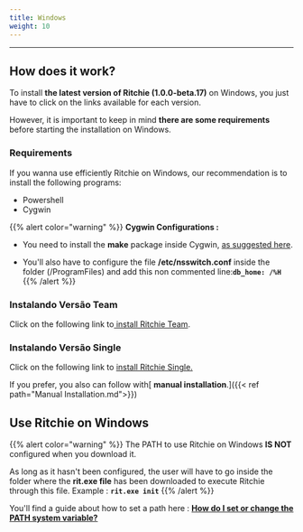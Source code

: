 ```yaml
---
title: Windows
weight: 10
---
```


---

## How does it work?

To install **the latest version of Ritchie \(1.0.0-beta.17\)** on Windows, you just have to click on the links available for each version.

However, it is important to keep in mind **there are some requirements** before starting the installation on Windows.

### Requirements

If you wanna use efficiently Ritchie on Windows, our recommendation is to install the following programs:

* Powershell
* Cygwin

{{% alert color="warning" %}}
**Cygwin Configurations :**

- You need to install the **make** package inside Cygwin, [as suggested here](https://stackoverflow.com/questions/17710209/how-to-run-make-from-cygwin-environment?rq=1#:~:text=Run%20the%20Cygwin%20installation%2Fconfiguration,Development%22%20or%20something%20similar%29.).

- You'll also have to configure the file **/etc/nsswitch.conf** inside the folder \(/ProgramFiles\) and add this non commented line:**`db_home: /%H`**
{{% /alert %}}



### Instalando Versão Team

Click on the following link to[ install Ritchie Team](https://commons-repo.ritchiecli.io/1.0.0-beta.17/windows/team/rit.exe).

### Instalando Versão Single

Click on the following link to [install Ritchie Single.](https://commons-repo.ritchiecli.io/1.0.0-beta.17/windows/single/rit.exe)



If you prefer, you also can follow with[ **manual installation**.]({{< ref path="Manual Installation.md">}})

## Use Ritchie on Windows

{{% alert color="warning" %}}
The PATH to use Ritchie on Windows **IS NOT** configured when you download it.

As long as it hasn't been configured, the user will have to go inside the folder where the **rit.exe file** has been downloaded to execute Ritchie through this file. Example : **`rit.exe init`**
{{% /alert %}}

You'll find a guide about how to set a path here : [**How do I set or change the PATH system variable?**](https://www.java.com/en/download/help/path.xml)
